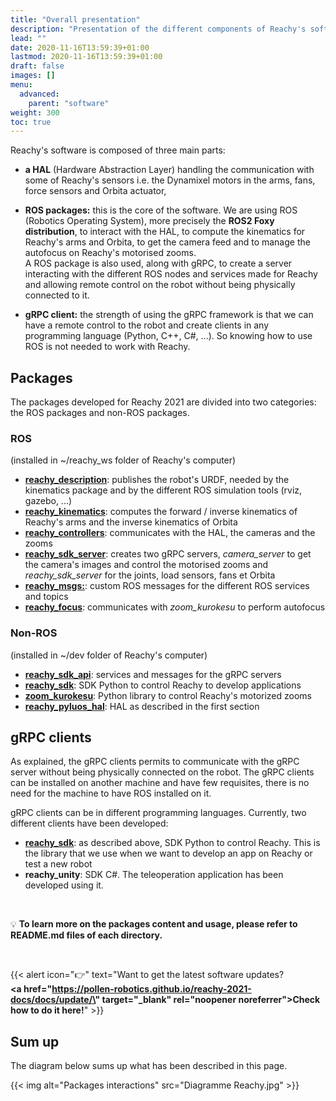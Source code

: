 ```yaml
---
title: "Overall presentation"
description: "Presentation of the different components of Reachy's software and how they interact."
lead: ""
date: 2020-11-16T13:59:39+01:00
lastmod: 2020-11-16T13:59:39+01:00
draft: false
images: []
menu:
  advanced:
    parent: "software"
weight: 300
toc: true
---
```


Reachy's software is composed of three main parts:

- **a HAL** (Hardware Abstraction Layer) handling the communication with some of Reachy's sensors i.e. the Dynamixel motors in the arms, fans, force sensors and Orbita actuator,
- **ROS packages:** this is the core of the software. We are using ROS (Robotics Operating System), more precisely the **ROS2 Foxy distribution**, to interact with the HAL, to compute the kinematics for Reachy's arms and Orbita,  to get the camera feed and to manage the autofocus on Reachy's motorised zooms.   
A ROS package is also used, along with gRPC, to create a server interacting with the different ROS nodes and services made for Reachy and allowing remote control on the robot without being physically connected to it.
    
- **gRPC client:** the strength of using the gRPC framework is that we can have a remote control to the robot and create clients in any programming language (Python, C++, C#, ...). So knowing how to use ROS is not needed to work with Reachy.

## Packages

The packages developed for Reachy 2021 are divided into two categories: the ROS packages and non-ROS packages.

### ROS 

(installed in ~/reachy_ws folder of Reachy's computer)

- [**reachy_description**](https://github.com/pollen-robotics/reachy_description): publishes the robot's URDF, needed by the kinematics package and by the different ROS simulation tools (rviz, gazebo, ...)
- [**reachy_kinematics**](https://github.com/pollen-robotics/reachy_kinematics): computes the forward / inverse kinematics of Reachy's arms and the inverse kinematics of Orbita
- [**reachy_controllers**](https://github.com/pollen-robotics/reachy_controllers): communicates with the HAL, the cameras and the zooms
- [**reachy_sdk_server**](https://github.com/pollen-robotics/reachy_sdk_server): creates two gRPC servers, *camera_server* to get the camera's images and control the motorised zooms and *reachy_sdk_server* for the joints, load sensors, fans et Orbita
- [**reachy_msgs:**](https://github.com/pollen-robotics/reachy_msgs): custom ROS messages for the different ROS services and topics
- [**reachy_focus**](https://github.com/pollen-robotics/reachy_focus): communicates with *zoom_kurokesu* to perform autofocus

### Non-ROS 

(installed in ~/dev folder of Reachy's computer)

- [**reachy_sdk_api**](https://github.com/pollen-robotics/reachy-sdk-api): services and messages for the gRPC servers
- [**reachy_sdk**](https://github.com/pollen-robotics/reachy-sdk): SDK Python to control Reachy to develop applications
- [**zoom_kurokesu**](https://github.com/pollen-robotics/zoom_kurokesu): Python library to control Reachy's motorized zooms
- [**reachy_pyluos_hal**](https://github.com/pollen-robotics/reachy_pyluos_hal): HAL as described in the first section

## gRPC clients

As explained, the gRPC clients permits to communicate with the gRPC server without being physically connected on the robot. The gRPC clients can be installed on another machine and have few requisites, there is no need for the machine to have ROS installed on it.

gRPC clients can be in different programming languages. Currently, two different clients have been developed:

- [**reachy_sdk**](https://github.com/pollen-robotics/reachy-sdk): as described above, SDK Python to control Reachy. This is the library that we use when we want to develop an app on Reachy or test a new robot
- **reachy_unity**: SDK C#. The teleoperation application has been developed using it.

<br/>

:bulb: **To learn more on the packages content and usage, please refer to README.md files of each directory.** 

<br/>

{{< alert icon="👉" text="Want to get the latest software updates?</br><b><a href=\"https://pollen-robotics.github.io/reachy-2021-docs/docs/update/\" target=\"_blank\" rel=\"noopener noreferrer\">Check how to do it here!</a></b>" >}}

## Sum up

The diagram below sums up what has been described in this page.

{{< img alt="Packages interactions" src="Diagramme Reachy.jpg" >}}